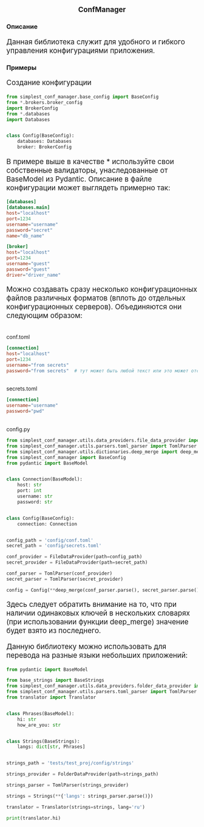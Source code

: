 # <p align=center>ConfManager</p>

### Описание

<p style="font-size:14pt">Данная библиотека служит для удобного и гибкого управления конфигурациями приложения.</p>

### Примеры

<p style="font-size:14pt">Создание конфигурации</p>

```python
from simplest_conf_manager.base_config import BaseConfig
from *.brokers.broker_config
import BrokerConfig
from *.databases
import Databases


class Config(BaseConfig):
    databases: Databases
    broker: BrokerConfig
```

<p>В примере выше в качестве * используйте свои собственные валидаторы, унаследованные от BaseModel из Pydantic. Описание в файле конфигурации может выглядеть примерно так:</p>

```toml
[databases]
[databases.main]
host="localhost"
port=1234
username="username"
password="secret"
name="db_name"

[broker]
host="localhost"
port=1234
username="guest"
password="guest"
driver="driver_name"
```

<p>Можно создавать сразу несколько конфигурационных файлов различных форматов (вплоть до отдельных конфигурационных серверов). Объединяются они следующим образом:</p>

<br>
conf.toml

```toml
[connection]
host="localhost"
port=1234
username="from secrets"
password="from secrets"  # тут может быть любой текст или это может отсутствовать вовсе
```

<br>
secrets.toml

```toml
[connection]
username="username"
password="pwd"
```

<br>
config.py

```python
from simplest_conf_manager.utils.data_providers.file_data_provider import FileDataProvider
from simplest_conf_manager.utils.parsers.toml_parser import TomlParser
from simplest_conf_manager.utils.dictionaries.deep_merge import deep_merge
from simplest_conf_manager import BaseConfig
from pydantic import BaseModel


class Connection(BaseModel):
    host: str
    port: int
    username: str
    password: str


class Config(BaseConfig):
    connection: Connection


config_path = 'config/conf.toml'
secret_path = 'config/secrets.toml'

conf_provider = FileDataProvider(path=config_path)
secret_provider = FileDataProvider(path=secret_path)

conf_parser = TomlParser(conf_provider)
secret_parser = TomlParser(secret_provider)

config = Config(**deep_merge(conf_parser.parse(), secret_parser.parse()))

```

<p>Здесь следует обратить внимание на то, что при наличии одинаковых ключей в нескольких словарях (при использовании функции deep_merge) значение будет взято из последнего.</p>


<p>Данную библиотеку можно использовать для перевода на разные языки небольших приложений:</p>

```python
from pydantic import BaseModel

from base_strings import BaseStrings
from simplest_conf_manager.utils.data_providers.folder_data_provider import FolderDataProvider
from simplest_conf_manager.utils.parsers.toml_parser import TomlParser
from translator import Translator


class Phrases(BaseModel):
    hi: str
    how_are_you: str


class Strings(BaseStrings):
    langs: dict[str, Phrases]


strings_path = 'tests/test_proj/config/strings'

strings_provider = FolderDataProvider(path=strings_path)

strings_parser = TomlParser(strings_provider)

strings = Strings(**{'langs': strings_parser.parse()})

translator = Translator(strings=strings, lang='ru')

print(translator.hi)

```

<style>
p {
    font-size: 14pt;
}
</style>
